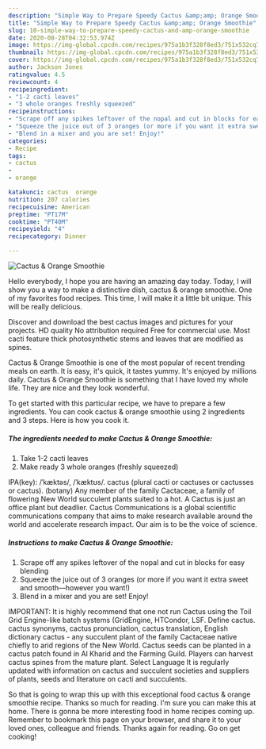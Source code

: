 ```yaml
---
description: "Simple Way to Prepare Speedy Cactus &amp;amp; Orange Smoothie"
title: "Simple Way to Prepare Speedy Cactus &amp;amp; Orange Smoothie"
slug: 10-simple-way-to-prepare-speedy-cactus-and-amp-orange-smoothie
date: 2020-08-28T04:32:53.974Z
image: https://img-global.cpcdn.com/recipes/975a1b3f328f8ed3/751x532cq70/cactus-orange-smoothie-recipe-main-photo.jpg
thumbnail: https://img-global.cpcdn.com/recipes/975a1b3f328f8ed3/751x532cq70/cactus-orange-smoothie-recipe-main-photo.jpg
cover: https://img-global.cpcdn.com/recipes/975a1b3f328f8ed3/751x532cq70/cactus-orange-smoothie-recipe-main-photo.jpg
author: Jackson Jones
ratingvalue: 4.5
reviewcount: 4
recipeingredient:
- "1-2 cacti leaves"
- "3 whole oranges freshly squeezed"
recipeinstructions:
- "Scrape off any spikes leftover of the nopal and cut in blocks for easy blending"
- "Squeeze the juice out of 3 oranges (or more if you want it extra sweet and smooth—however you want!)"
- "Blend in a mixer and you are set! Enjoy!"
categories:
- Recipe
tags:
- cactus
- 
- orange

katakunci: cactus  orange 
nutrition: 207 calories
recipecuisine: American
preptime: "PT17M"
cooktime: "PT40M"
recipeyield: "4"
recipecategory: Dinner

---
```



![Cactus &amp; Orange Smoothie](https://img-global.cpcdn.com/recipes/975a1b3f328f8ed3/751x532cq70/cactus-orange-smoothie-recipe-main-photo.jpg)

Hello everybody, I hope you are having an amazing day today. Today, I will show you a way to make a distinctive dish, cactus &amp; orange smoothie. One of my favorites food recipes. This time, I will make it a little bit unique. This will be really delicious.

Discover and download the best cactus images and pictures for your projects. HD quality No attribution required Free for commercial use. Most cacti feature thick photosynthetic stems and leaves that are modified as spines.

Cactus &amp; Orange Smoothie is one of the most popular of recent trending meals on earth. It is easy, it's quick, it tastes yummy. It's enjoyed by millions daily. Cactus &amp; Orange Smoothie is something that I have loved my whole life. They are nice and they look wonderful.


To get started with this particular recipe, we have to prepare a few ingredients. You can cook cactus &amp; orange smoothie using 2 ingredients and 3 steps. Here is how you cook it.

##### The ingredients needed to make Cactus &amp; Orange Smoothie:

1. Take 1-2 cacti leaves
1. Make ready 3 whole oranges (freshly squeezed)


IPA(key): /ˈkæktəs/, /ˈkæktʊs/. cactus (plural cacti or cactuses or cactusses or cactus). (botany) Any member of the family Cactaceae, a family of flowering New World succulent plants suited to a hot. A Cactus is just an office plant but deadlier. Cactus Communications is a global scientific communications company that aims to make research available around the world and accelerate research impact. Our aim is to be the voice of science. 

##### Instructions to make Cactus &amp; Orange Smoothie:

1. Scrape off any spikes leftover of the nopal and cut in blocks for easy blending
1. Squeeze the juice out of 3 oranges (or more if you want it extra sweet and smooth—however you want!)
1. Blend in a mixer and you are set! Enjoy!


IMPORTANT: It is highly recommend that one not run Cactus using the Toil Grid Engine-like batch systems (GridEngine, HTCondor, LSF. Define cactus. cactus synonyms, cactus pronunciation, cactus translation, English dictionary cactus - any succulent plant of the family Cactaceae native chiefly to arid regions of the New World. Cactus seeds can be planted in a cactus patch found in Al Kharid and the Farming Guild. Players can harvest cactus spines from the mature plant. Select Language It is regularly updated with information on cactus and succulent societies and suppliers of plants, seeds and literature on cacti and succulents. 

So that is going to wrap this up with this exceptional food cactus &amp; orange smoothie recipe. Thanks so much for reading. I'm sure you can make this at home. There is gonna be more interesting food in home recipes coming up. Remember to bookmark this page on your browser, and share it to your loved ones, colleague and friends. Thanks again for reading. Go on get cooking!
